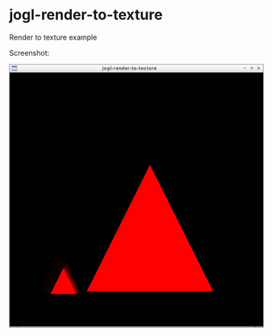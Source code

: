 jogl-render-to-texture
======================

Render to texture example

Screenshot:

![To Texture](/data/render-to-texture.png "Render to texture")
